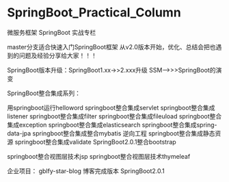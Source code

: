 # SpringBoot_Practical_Column
微服务框架 SpringBoot 实战专栏

master分支适合快速入门SpringBoot框架
从v2.0版本开始，优化、总结会把也遇到的问题及经验分享给大家！！！

SpringBoot版本升级：SpringBoot1.xx->>2.xxx升级
SSM-->>>SpringBoot的演变

SpringBoot整合集成系列：

用springboot运行helloword
springboot整合集成servlet
springboot整合集成listener
springboot整合集成filter
springboot整合集成fileuload
springboot整合集成exception
springboot整合集成elasticsearch
springboot整合集成spring-data-jpa
springboot整合集成整合mybatis 逆向工程
springboot整合集成静态资源
springboot整合集成validate
SpringBoot2.0.1整合bootstrap

springboot整合视图层技术jsp
springboot整合视图层技术thymeleaf

企业项目：
gblfy-star-blog	博客完成版本 SpringBoot2.0.1
